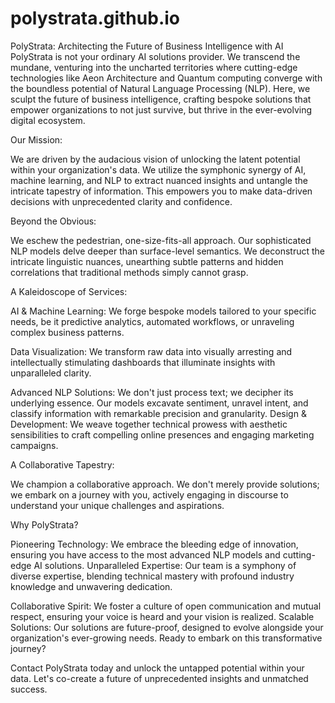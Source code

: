# polystrata.github.io
PolyStrata: Architecting the Future of Business Intelligence with AI
PolyStrata is not your ordinary AI solutions provider. We transcend the mundane, venturing into the uncharted territories where cutting-edge technologies like Aeon Architecture and Quantum computing converge with the boundless potential of Natural Language Processing (NLP). Here, we sculpt the future of business intelligence, crafting bespoke solutions that empower organizations to not just survive, but thrive in the ever-evolving digital ecosystem.

Our Mission:

We are driven by the audacious vision of unlocking the latent potential within your organization's data. We utilize the symphonic synergy of AI, machine learning, and NLP to extract nuanced insights and untangle the intricate tapestry of information. This empowers you to make data-driven decisions with unprecedented clarity and confidence.

Beyond the Obvious:

We eschew the pedestrian, one-size-fits-all approach. Our sophisticated NLP models delve deeper than surface-level semantics. We deconstruct the intricate linguistic nuances, unearthing subtle patterns and hidden correlations that traditional methods simply cannot grasp.

A Kaleidoscope of Services:

AI & Machine Learning: We forge bespoke models tailored to your specific needs, be it predictive analytics, automated workflows, or unraveling complex business patterns.

Data Visualization: We transform raw data into visually arresting and intellectually stimulating dashboards that illuminate insights with unparalleled clarity.

Advanced NLP Solutions: We don't just process text; we decipher its underlying essence. Our models excavate sentiment, unravel intent, and classify information with remarkable precision and granularity.
Design & Development: We weave together technical prowess with aesthetic sensibilities to craft compelling online presences and engaging marketing campaigns.

A Collaborative Tapestry:

We champion a collaborative approach. We don't merely provide solutions; we embark on a journey with you, actively engaging in discourse to understand your unique challenges and aspirations.

Why PolyStrata?

Pioneering Technology: We embrace the bleeding edge of innovation, ensuring you have access to the most advanced NLP models and cutting-edge AI solutions.
Unparalleled Expertise: Our team is a symphony of diverse expertise, blending technical mastery with profound industry knowledge and unwavering dedication.

Collaborative Spirit: We foster a culture of open communication and mutual respect, ensuring your voice is heard and your vision is realized.
Scalable Solutions: Our solutions are future-proof, designed to evolve alongside your organization's ever-growing needs.
Ready to embark on this transformative journey?

Contact PolyStrata today and unlock the untapped potential within your data. Let's co-create a future of unprecedented insights and unmatched success.
